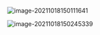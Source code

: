 ![image-20211018150111641](https://cdn.jsdelivr.net/gh/QYHcrossover/blog-imgbed//blogimg/image-20211018150111641.png)

![image-20211018150245339](https://cdn.jsdelivr.net/gh/QYHcrossover/blog-imgbed//blogimg/image-20211018150245339.png)
